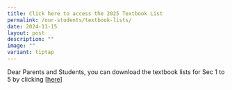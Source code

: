 ```yaml
---
title: Click here to access the 2025 Textbook List
permalink: /our-students/textbook-lists/
date: 2024-11-15
layout: post
description: ""
image: ""
variant: tiptap
---
```

Dear Parents and Students, you can download the textbook lists for Sec 1 to 5 by clicking [[here](/our-students/textbook-lists/)]